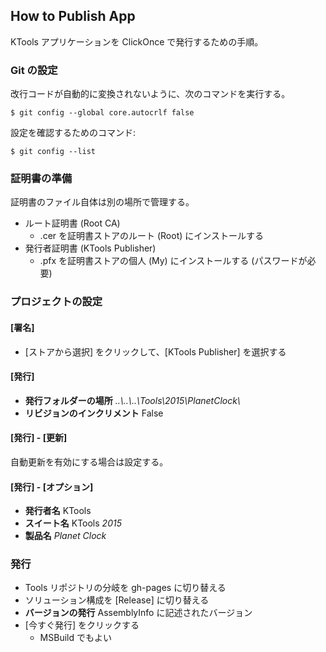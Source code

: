 ## How to Publish App

KTools アプリケーションを ClickOnce で発行するための手順。

### Git の設定
改行コードが自動的に変換されないように、次のコマンドを実行する。

```
$ git config --global core.autocrlf false
```

設定を確認するためのコマンド:

```
$ git config --list
```

### 証明書の準備
証明書のファイル自体は別の場所で管理する。

* ルート証明書 (Root CA)
  * .cer を証明書ストアのルート (Root) にインストールする
* 発行者証明書 (KTools Publisher)
  * .pfx を証明書ストアの個人 (My) にインストールする (パスワードが必要)

### プロジェクトの設定

#### [署名]
* [ストアから選択] をクリックして、[KTools Publisher] を選択する

#### [発行]
* **発行フォルダーの場所** *..\\..\\..\\Tools\\2015\\PlanetClock\\*
* **リビジョンのインクリメント** False

#### [発行] - [更新]
自動更新を有効にする場合は設定する。

#### [発行] - [オプション]
* **発行者名** KTools
* **スイート名** KTools *2015*
* **製品名** *Planet Clock*

### 発行
* Tools リポジトリの分岐を gh-pages に切り替える
* ソリューション構成を [Release] に切り替える
* **バージョンの発行** AssemblyInfo に記述されたバージョン
* [今すぐ発行] をクリックする
  * MSBuild でもよい
